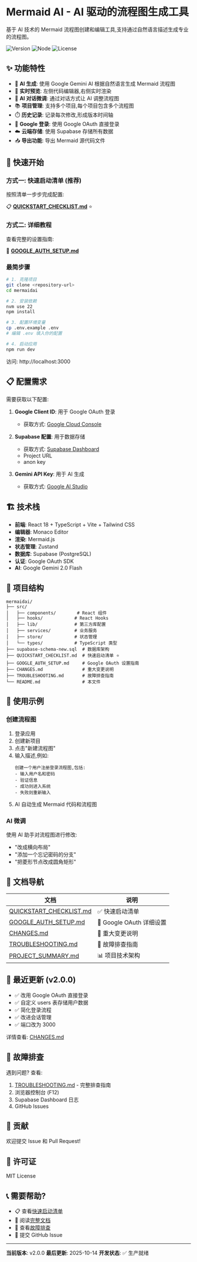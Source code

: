 # Mermaid AI - AI 驱动的流程图生成工具

基于 AI 技术的 Mermaid 流程图创建和编辑工具,支持通过自然语言描述生成专业的流程图。

![Version](https://img.shields.io/badge/version-2.0.0-blue)
![Node](https://img.shields.io/badge/node-22+-green)
![License](https://img.shields.io/badge/license-MIT-green)

## ✨ 功能特性

- 🤖 **AI 生成**: 使用 Google Gemini AI 根据自然语言生成 Mermaid 流程图
- 🎨 **实时预览**: 左侧代码编辑器,右侧实时渲染
- 💬 **AI 对话微调**: 通过对话方式让 AI 调整流程图
- 📚 **项目管理**: 支持多个项目,每个项目包含多个流程图
- ⏱️ **历史记录**: 记录每次修改,形成版本时间轴
- 🔐 **Google 登录**: 使用 Google OAuth 直接登录
- ☁️ **云端存储**: 使用 Supabase 存储所有数据
- 📥 **导出功能**: 导出 Mermaid 源代码文件

## 🚀 快速开始

### 方式一: 快速启动清单 (推荐)

按照清单一步步完成配置:

📋 **[QUICKSTART_CHECKLIST.md](QUICKSTART_CHECKLIST.md)** ⭐

### 方式二: 详细教程

查看完整的设置指南:

📖 **[GOOGLE_AUTH_SETUP.md](GOOGLE_AUTH_SETUP.md)**

### 最简步骤

```bash
# 1. 克隆项目
git clone <repository-url>
cd mermaidai

# 2. 安装依赖
nvm use 22
npm install

# 3. 配置环境变量
cp .env.example .env
# 编辑 .env 填入你的配置

# 4. 启动应用
npm run dev
```

访问: http://localhost:3000

## 📋 配置需求

需要获取以下配置:

1. **Google Client ID**: 用于 Google OAuth 登录
   - 获取方式: [Google Cloud Console](https://console.cloud.google.com/)

2. **Supabase 配置**: 用于数据存储
   - 获取方式: [Supabase Dashboard](https://supabase.com/dashboard)
   - Project URL
   - anon key

3. **Gemini API Key**: 用于 AI 生成
   - 获取方式: [Google AI Studio](https://aistudio.google.com/app/apikey)

## 🏗️ 技术栈

- **前端**: React 18 + TypeScript + Vite + Tailwind CSS
- **编辑器**: Monaco Editor
- **渲染**: Mermaid.js
- **状态管理**: Zustand
- **数据库**: Supabase (PostgreSQL)
- **认证**: Google OAuth SDK
- **AI**: Google Gemini 2.0 Flash

## 📁 项目结构

```
mermaidai/
├── src/
│   ├── components/        # React 组件
│   ├── hooks/            # React Hooks
│   ├── lib/              # 第三方库配置
│   ├── services/         # 业务服务
│   ├── store/            # 状态管理
│   └── types/            # TypeScript 类型
├── supabase-schema-new.sql  # 数据库架构
├── QUICKSTART_CHECKLIST.md  # 快速启动清单 ⭐
├── GOOGLE_AUTH_SETUP.md     # Google OAuth 设置指南
├── CHANGES.md               # 重大变更说明
├── TROUBLESHOOTING.md       # 故障排查指南
└── README.md                # 本文件
```

## 🎯 使用示例

### 创建流程图

1. 登录应用
2. 创建新项目
3. 点击"新建流程图"
4. 输入描述,例如:
   ```
   创建一个用户注册登录流程图,包括:
   - 输入用户名和密码
   - 验证信息
   - 成功则进入系统
   - 失败则重新输入
   ```
5. AI 自动生成 Mermaid 代码和流程图

### AI 微调

使用 AI 助手对流程图进行修改:
- "改成横向布局"
- "添加一个忘记密码的分支"
- "把菱形节点改成圆角矩形"

## 📖 文档导航

| 文档 | 说明 |
|-----|------|
| [QUICKSTART_CHECKLIST.md](QUICKSTART_CHECKLIST.md) | ✅ 快速启动清单 |
| [GOOGLE_AUTH_SETUP.md](GOOGLE_AUTH_SETUP.md) | 🔐 Google OAuth 详细设置 |
| [CHANGES.md](CHANGES.md) | 📝 重大变更说明 |
| [TROUBLESHOOTING.md](TROUBLESHOOTING.md) | 🐛 故障排查指南 |
| [PROJECT_SUMMARY.md](PROJECT_SUMMARY.md) | 📊 项目技术架构 |

## 🔄 最近更新 (v2.0.0)

- ✅ 改用 Google OAuth 直接登录
- ✅ 自定义 users 表存储用户数据
- ✅ 简化登录流程
- ✅ 改进会话管理
- ✅ 端口改为 3000

详情查看: [CHANGES.md](CHANGES.md)

## 🐛 故障排查

遇到问题? 查看:
1. [TROUBLESHOOTING.md](TROUBLESHOOTING.md) - 完整排查指南
2. 浏览器控制台 (F12)
3. Supabase Dashboard 日志
4. GitHub Issues

## 🤝 贡献

欢迎提交 Issue 和 Pull Request!

## 📄 许可证

MIT License

## 📞 需要帮助?

- 📋 查看[快速启动清单](QUICKSTART_CHECKLIST.md)
- 📖 阅读[完整文档](GOOGLE_AUTH_SETUP.md)
- 🐛 查看[故障排查](TROUBLESHOOTING.md)
- 💬 提交 GitHub Issue

---

**当前版本**: v2.0.0
**最后更新**: 2025-10-14
**开发状态**: ✅ 生产就绪
